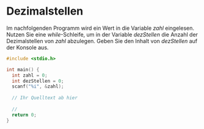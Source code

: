 # Dezimalstellen

Im nachfolgenden Programm wird ein Wert in die Variable *zahl* eingelesen.
Nutzen Sie eine *while*-Schleife, um in der Variable *dezStellen* die Anzahl der Dezimalstellen von *zahl* abzulegen.
Geben Sie den Inhalt von *dezStellen* auf der Konsole aus.

```cpp
#include <stdio.h>

int main() {
  int zahl = 0;
  int dezStellen = 0;
  scanf("%i", &zahl);
  
  // Ihr Quelltext ab hier
  
  //
  return 0;
}
```